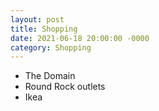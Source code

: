 ```yaml
---
layout: post
title: Shopping
date: 2021-06-18 20:00:00 -0000
category: Shopping
---
```


- The Domain
- Round Rock outlets
- Ikea

